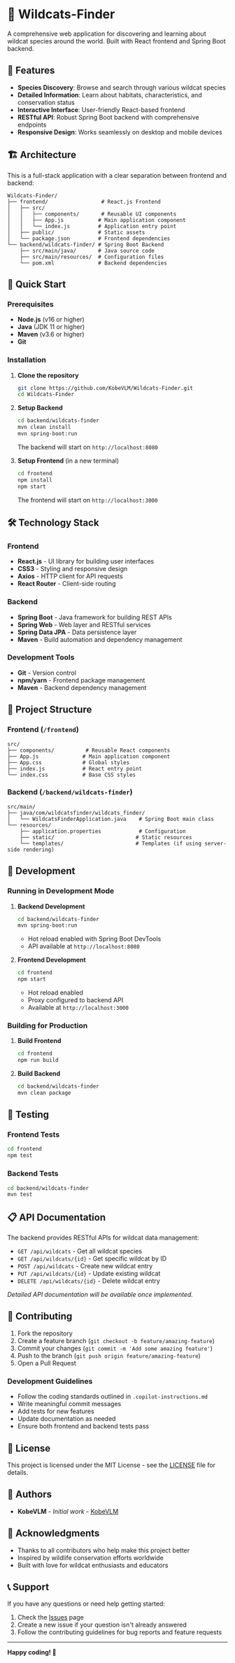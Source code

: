 # 🐾 Wildcats-Finder

A comprehensive web application for discovering and learning about wildcat species around the world. Built with React frontend and Spring Boot backend.

## 🌟 Features

- **Species Discovery**: Browse and search through various wildcat species
- **Detailed Information**: Learn about habitats, characteristics, and conservation status
- **Interactive Interface**: User-friendly React-based frontend
- **RESTful API**: Robust Spring Boot backend with comprehensive endpoints
- **Responsive Design**: Works seamlessly on desktop and mobile devices

## 🏗️ Architecture

This is a full-stack application with a clear separation between frontend and backend:

```
Wildcats-Finder/
├── frontend/                 # React.js Frontend
│   ├── src/
│   │   ├── components/       # Reusable UI components
│   │   ├── App.js           # Main application component
│   │   └── index.js         # Application entry point
│   ├── public/              # Static assets
│   └── package.json         # Frontend dependencies
└── backend/wildcats-finder/ # Spring Boot Backend
    ├── src/main/java/       # Java source code
    ├── src/main/resources/  # Configuration files
    └── pom.xml              # Backend dependencies
```

## 🚀 Quick Start

### Prerequisites

- **Node.js** (v16 or higher)
- **Java** (JDK 11 or higher)
- **Maven** (v3.6 or higher)
- **Git**

### Installation

1. **Clone the repository**

   ```bash
   git clone https://github.com/KobeVLM/Wildcats-Finder.git
   cd Wildcats-Finder
   ```

2. **Setup Backend**

   ```bash
   cd backend/wildcats-finder
   mvn clean install
   mvn spring-boot:run
   ```

   The backend will start on `http://localhost:8080`

3. **Setup Frontend** (in a new terminal)
   ```bash
   cd frontend
   npm install
   npm start
   ```
   The frontend will start on `http://localhost:3000`

## 🛠️ Technology Stack

### Frontend

- **React.js** - UI library for building user interfaces
- **CSS3** - Styling and responsive design
- **Axios** - HTTP client for API requests
- **React Router** - Client-side routing

### Backend

- **Spring Boot** - Java framework for building REST APIs
- **Spring Web** - Web layer and RESTful services
- **Spring Data JPA** - Data persistence layer
- **Maven** - Build automation and dependency management

### Development Tools

- **Git** - Version control
- **npm/yarn** - Frontend package management
- **Maven** - Backend dependency management

## 📁 Project Structure

### Frontend (`/frontend`)

```
src/
├── components/          # Reusable React components
├── App.js              # Main application component
├── App.css             # Global styles
├── index.js            # React entry point
└── index.css           # Base CSS styles
```

### Backend (`/backend/wildcats-finder`)

```
src/main/
├── java/com/wildcatsfinder/wildcats_finder/
│   └── WildcatsFinderApplication.java    # Spring Boot main class
└── resources/
    ├── application.properties            # Configuration
    ├── static/                          # Static resources
    └── templates/                       # Templates (if using server-side rendering)
```

## 🔧 Development

### Running in Development Mode

1. **Backend Development**

   ```bash
   cd backend/wildcats-finder
   mvn spring-boot:run
   ```

   - Hot reload enabled with Spring Boot DevTools
   - API available at `http://localhost:8080`

2. **Frontend Development**
   ```bash
   cd frontend
   npm start
   ```
   - Hot reload enabled
   - Proxy configured to backend API
   - Available at `http://localhost:3000`

### Building for Production

1. **Build Frontend**

   ```bash
   cd frontend
   npm run build
   ```

2. **Build Backend**
   ```bash
   cd backend/wildcats-finder
   mvn clean package
   ```

## 🧪 Testing

### Frontend Tests

```bash
cd frontend
npm test
```

### Backend Tests

```bash
cd backend/wildcats-finder
mvn test
```

## 📋 API Documentation

The backend provides RESTful APIs for wildcat data management:

- `GET /api/wildcats` - Get all wildcat species
- `GET /api/wildcats/{id}` - Get specific wildcat by ID
- `POST /api/wildcats` - Create new wildcat entry
- `PUT /api/wildcats/{id}` - Update existing wildcat
- `DELETE /api/wildcats/{id}` - Delete wildcat entry

_Detailed API documentation will be available once implemented._

## 🤝 Contributing

1. Fork the repository
2. Create a feature branch (`git checkout -b feature/amazing-feature`)
3. Commit your changes (`git commit -m 'Add some amazing feature'`)
4. Push to the branch (`git push origin feature/amazing-feature`)
5. Open a Pull Request

### Development Guidelines

- Follow the coding standards outlined in `.copilot-instructions.md`
- Write meaningful commit messages
- Add tests for new features
- Update documentation as needed
- Ensure both frontend and backend tests pass

## 📄 License

This project is licensed under the MIT License - see the [LICENSE](LICENSE) file for details.

## 👥 Authors

- **KobeVLM** - _Initial work_ - [KobeVLM](https://github.com/KobeVLM)

## 🙏 Acknowledgments

- Thanks to all contributors who help make this project better
- Inspired by wildlife conservation efforts worldwide
- Built with love for wildcat enthusiasts and educators

## 📞 Support

If you have any questions or need help getting started:

1. Check the [Issues](https://github.com/KobeVLM/Wildcats-Finder/issues) page
2. Create a new issue if your question isn't already answered
3. Follow the contributing guidelines for bug reports and feature requests

---

**Happy coding! 🐾**
